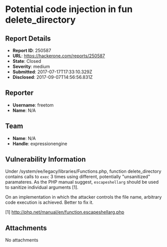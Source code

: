 # Potential code injection in fun delete_directory

## Report Details
- **Report ID**: 250587
- **URL**: https://hackerone.com/reports/250587
- **State**: Closed
- **Severity**: medium
- **Submitted**: 2017-07-17T17:33:10.329Z
- **Disclosed**: 2017-09-07T14:56:56.831Z

## Reporter
- **Username**: freetom
- **Name**: N/A

## Team
- **Name**: N/A
- **Handle**: expressionengine

## Vulnerability Information
Under /system/ee/legacy/libraries/Functions.php, function delete_directory contains calls to `exec` 3 times using different, potentially "unsanitized" paramateres. As the PHP manual suggest, `escapeshellarg` should be used to sanitize individual arguments [1]. 

On an implementation in which the attacker controls the file name, arbitrary code execution is achieved. Better to fix it.

[1] http://php.net/manual/en/function.escapeshellarg.php

## Attachments
No attachments

